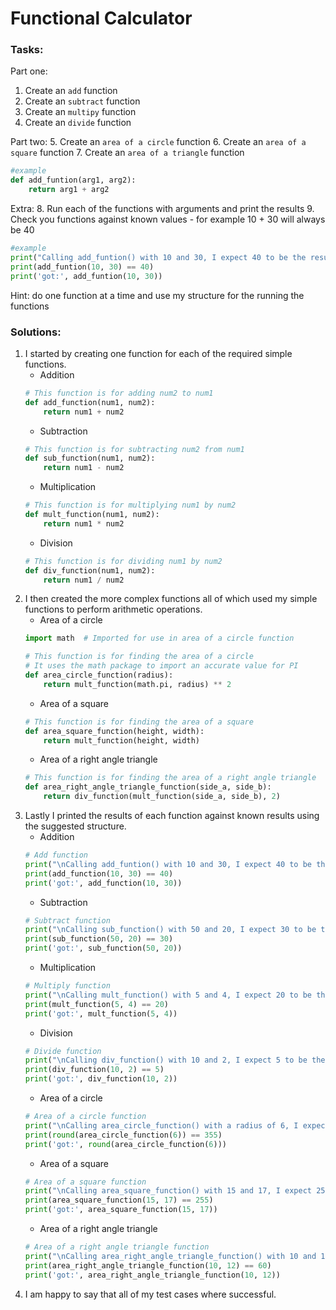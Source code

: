 # Functional Calculator
### Tasks:
Part one:
1. Create an `add` function
2. Create an `subtract` function
3. Create an `multipy` function
4. Create an `divide` function

Part two:
5. Create an `area of a circle` function
6. Create an `area of a square` function
7. Create an `area of a triangle` function
```python
#example
def add_funtion(arg1, arg2):
    return arg1 + arg2
```

Extra:
8. Run each of the functions with arguments and print the results
9. Check you functions against known values - for example 10 + 30 will always be 40

```python
#example
print("Calling add_funtion() with 10 and 30, I expect 40 to be the result")
print(add_funtion(10, 30) == 40)
print('got:', add_funtion(10, 30))
```

Hint: do one function at a time and use my structure for the running the functions  

### Solutions:
1. I started by creating one function for each of the required simple functions.
    * Addition
    ```python
    # This function is for adding num2 to num1
    def add_function(num1, num2):
        return num1 + num2
    ```
    * Subtraction
    ```python
    # This function is for subtracting num2 from num1
    def sub_function(num1, num2):
        return num1 - num2
    ```
    * Multiplication
    ```python
    # This function is for multiplying num1 by num2
    def mult_function(num1, num2):
        return num1 * num2
    ```
    * Division
    ```python
    # This function is for dividing num1 by num2
    def div_function(num1, num2):
        return num1 / num2
    ```  
2. I then created the more complex functions all of which used my simple functions to perform arithmetic operations.  
    * Area of a circle
    ```python
    import math  # Imported for use in area of a circle function
   
    # This function is for finding the area of a circle
    # It uses the math package to import an accurate value for PI
    def area_circle_function(radius):
        return mult_function(math.pi, radius) ** 2
    ```
   * Area of a square
    ```python
    # This function is for finding the area of a square
    def area_square_function(height, width):
        return mult_function(height, width)
    ```
   * Area of a right angle triangle
    ```python
    # This function is for finding the area of a right angle triangle
    def area_right_angle_triangle_function(side_a, side_b):
        return div_function(mult_function(side_a, side_b), 2)
    ```  
3. Lastly I printed the results of each function against known results using the suggested structure.
    * Addition
    ```python
    # Add function
    print("\nCalling add_funtion() with 10 and 30, I expect 40 to be the result!")
    print(add_function(10, 30) == 40)
    print('got:', add_function(10, 30))
    ```
    * Subtraction
    ```python
    # Subtract function
    print("\nCalling sub_function() with 50 and 20, I expect 30 to be the result!")
    print(sub_function(50, 20) == 30)
    print('got:', sub_function(50, 20))
    ```
    * Multiplication
    ```python
    # Multiply function
    print("\nCalling mult_function() with 5 and 4, I expect 20 to be the result!")
    print(mult_function(5, 4) == 20)
    print('got:', mult_function(5, 4))
    ```
    * Division
    ```python
    # Divide function
    print("\nCalling div_function() with 10 and 2, I expect 5 to be the result!")
    print(div_function(10, 2) == 5)
    print('got:', div_function(10, 2))
    ```  
    * Area of a circle
    ```python
    # Area of a circle function
    print("\nCalling area_circle_function() with a radius of 6, I expect 355 to be the result!")
    print(round(area_circle_function(6)) == 355)
    print('got:', round(area_circle_function(6)))
    ```
   * Area of a square
    ```python
    # Area of a square function
    print("\nCalling area_square_function() with 15 and 17, I expect 255 to be the result!")
    print(area_square_function(15, 17) == 255)
    print('got:', area_square_function(15, 17))
    ```
   * Area of a right angle triangle
    ```python
    # Area of a right angle triangle function
    print("\nCalling area_right_angle_triangle_function() with 10 and 12, I expect 60 to be the result!")
    print(area_right_angle_triangle_function(10, 12) == 60)
    print('got:', area_right_angle_triangle_function(10, 12))
    ```  
4. I am happy to say that all of my test cases where successful.
